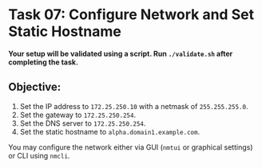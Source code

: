 # Task 07: Configure Network and Set Static Hostname

**Your setup will be validated using a script. Run `./validate.sh` after completing the task.**

## Objective:
1. Set the IP address to `172.25.250.10` with a netmask of `255.255.255.0`.
2. Set the gateway to `172.25.250.254`.
3. Set the DNS server to `172.25.250.254`.
4. Set the static hostname to `alpha.domain1.example.com`.

You may configure the network either via GUI (`nmtui` or graphical settings) or CLI using `nmcli`.

